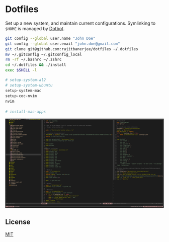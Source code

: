# Dotfiles

Set up a new system, and maintain current configurations. Symlinking to `$HOME` is managed by [Dotbot][dotbot].

```bash
git config --global user.name "John Doe"
git config --global user.email "john.doe@gmail.com"
git clone git@github.com:rajitbanerjee/dotfiles ~/.dotfiles
mv ~/.gitconfig ~/.gitconfig_local
rm -rf ~/.bashrc ~/.zshrc
cd ~/.dotfiles && ./install
exec $SHELL -l
```

```bash
# setup-system-al2
# setup-system-ubuntu
setup-system-mac
setup-coc-nvim
nvim

# install-mac-apps
```

![nvim](./assets/images/nvim.png)

## License

[MIT][license]

[dotbot]: https://github.com/anishathalye/dotbot
[license]: LICENSE
